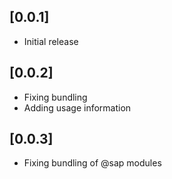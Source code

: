 ## [0.0.1]

- Initial release

## [0.0.2]

- Fixing bundling
- Adding usage information

## [0.0.3]

- Fixing bundling of @sap modules